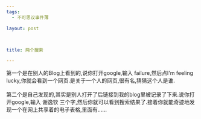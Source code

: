 ```yaml
--- 
tags: 
  - 不可思议事件薄

layout: post



title: 两个搜索

---
```

<div id="msgcns!5F971C000415D85F!532" class="bvMsg">
<div>第一个是在别人的Blog上看到的,说你打开google,输入 failure,然后点I'm feeling lucky,你就会看到一个网页.是关于一个人的网页,很有名,猜猜这个人是谁.</div>
<div> </div>
<div>第二个是自己发现的,其实是别人打开了后链接到我的blog里被记录了下来.说你打开google,输入 谢逸钦 三个字,然后你就可以看到搜索结果了.接着你就能奇迹地发现一个在网上共享着的电子表格,里面有......</div>
<div> </div>
</div>
